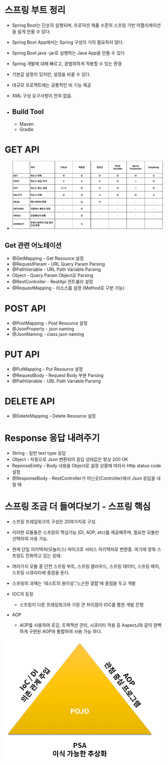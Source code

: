 # 스프링 부트 정리

* Spring Boot는 단순히 실행되며, 프로덕션 제품 수준의 스프링 기반 어플리케이션을 쉽게 만들 수 있다.
* Spring Boot App에서는 Spring 구성이 거의 필요하지 않다.
* Spring Boot java -jar로 실행하는 Java App을 만들 수 있다

* Spring 개발에 대해 빠르고, 광범위하게 적용할 수 있는 환경 
* 기본값 설정이 있지만, 설정을 바꿀 수 있다.
* 대규모 프로젝트에는 공통적인 비 기능 제공
* XML 구성 요구사항이 전혀 없음.


* ## Build Tool
  * Maven
  * Gradle


# GET API

* ![](img/2021-06-17-17-08-02.png)


## Get 관련 어노테이션

* @GetMapping - Get Resource 설정
* @RequestParam - URL Query Param Parsing
* @PathVariable - URL Path Variable Parsing
* Object - Query Param Object로 Parsing
* @RestController - RestApi 컨트롤러 설정
* @RequestMapping - 리소스를 설정 (Method로 구분 가능)


# POST API

* @PostMapping - Post Resource 설정
* @JsonProperty - json naming
* @JsonNaming - class json naming


# PUT API

* @PutMapping - Put Resource 설정
* @RequestBody - Request Body 부분 Parsing
* @PathVariable - URL Path Variable Parsing 

# DELETE API

* @DeleteMapping - Delete Resource 설정


# Response 응답 내려주기

* String - 일반 text type 응답
* Object - 자동으로 Json 변환되어 응답 상태값은 항상 200 OK
* ReponseEntity - Body 내용을 Object로 설정 상황에 따라서 Http status code 설정
* @ResponseBody - RestController가 아닌곳(Controller)에서 Json 응답을 내릴 때


# 스프링 조금 더 들여다보기 - 스프링 핵심

* 스프링 프레임워크의 구성은 20여가지로 구성.  
* 이러한 모듈들은 스프링의 핵심기능 (DI, AOP, etc)를 제공해주며, 필요한 모듈만 선택하여 사용 가능.  
  
* 현재 단일 아키텍처(모놀리스) 마이크로 서비스 아키텍처로 변환중. 여기에 맞춰 스프링도 진화하고 있는 상태.  
  
* 여러가지 모듈 중 단연 스프링 부트, 스프링 클라우드, 스프링 데이터, 스프링 배치, 스프링 시큐리티에 중점을 둔다.  

* 스프링의 과제는 '테스트의 용이성','느슨한 결합'에 중점을 두고 개발
* IOC의 등장
  * 스프링이 다른 프레임워크와 가장 큰 차이점이 IOC를 통한 개발 진행

* AOP
  * AOP를 사용하여 로깅, 트랙잭션 관리, 시큐리티 적용 등 AspectJ와 같이 완벽하게 구현된 AOP와 통합하여 사용 가능 하다. 

![](img/2021-06-18-21-24-22.png)

